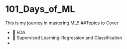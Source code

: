 # 101_Days_of_ML
This is my journey in mastering ML!!
##Topics to Cover
* 🤖 EDA
* 👾 Supervised Learning-Regression and Classification
* 
